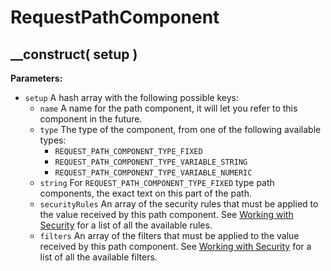 # RequestPathComponent

## \_\_construct\( setup \)

**Parameters:**

* `setup` A hash array with the following possible keys:
  * `name` A name for the path component, it will let you refer to this component in the future.
  * `type` The type of the component, from one of the following available types:
    * `REQUEST_PATH_COMPONENT_TYPE_FIXED`
    * `REQUEST_PATH_COMPONENT_TYPE_VARIABLE_STRING`
    * `REQUEST_PATH_COMPONENT_TYPE_VARIABLE_NUMERIC`
  * `string` For `REQUEST_PATH_COMPONENT_TYPE_FIXED` type path components, the exact text on this part of the path.
  * `securityRules` An array of the security rules that must be applied to the value received by this path component. See [Working with Security](../../guide/working-with-security.md) for a list of all the available rules.
  * `filters` An array of the filters that must be applied to the value received by this path component. See [Working with Security](../../guide/working-with-security.md) for a list of all the available filters.

